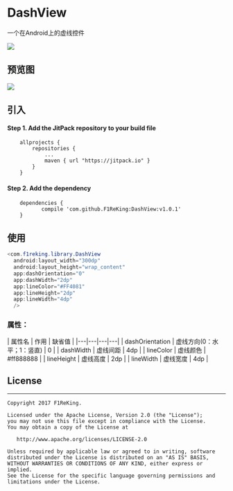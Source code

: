 # DashView
一个在Android上的虚线控件 

[![](https://jitpack.io/v/F1ReKing/DashView.svg)](https://jitpack.io/#F1ReKing/DashView)

## 预览图

![](https://ws4.sinaimg.cn/large/006tNc79gy1fjq5aonenlj30a00hswf0.jpg)

## 引入
#### Step 1. Add the JitPack repository to your build file
```
	allprojects {
		repositories {
			...
			maven { url "https://jitpack.io" }
		}
	}
```

#### Step 2. Add the dependency
```
	dependencies {
	       compile 'com.github.F1ReKing:DashView:v1.0.1'
	}
```
## 使用
```java
<com.f1reking.library.DashView
  android:layout_width="300dp"
  android:layout_height="wrap_content"
  app:dashOrientation="0"
  app:dashWidth="2dp"
  app:lineColor="#FF4081"
  app:lineHeight="2dp"
  app:lineWidth="4dp"
  />
```
### 属性：

| 属性名 | 作用 | 缺省值 |
|---|---|---|---|
| dashOrientation | 虚线方向(0：水平；1：竖直) | 0 |
| dashWidth | 虚线间距  | 4dp |
| lineColor | 虚线颜色  | #ff888888 |
| lineHeight | 虚线高度  | 2dp |
| lineWidth | 虚线宽度  | 4dp |

## License
----
    Copyright 2017 F1ReKing. 

    Licensed under the Apache License, Version 2.0 (the "License");
    you may not use this file except in compliance with the License.
    You may obtain a copy of the License at

       http://www.apache.org/licenses/LICENSE-2.0

    Unless required by applicable law or agreed to in writing, software
    distributed under the License is distributed on an "AS IS" BASIS,
    WITHOUT WARRANTIES OR CONDITIONS OF ANY KIND, either express or implied.
    See the License for the specific language governing permissions and
    limitations under the License.

